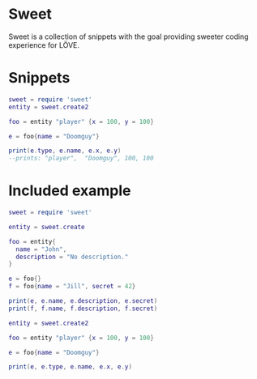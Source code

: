 # Sweet
Sweet is a collection of snippets with the goal providing sweeter coding experience for LÖVE.

# Snippets
```lua
sweet = require 'sweet'
entity = sweet.create2

foo = entity "player" {x = 100, y = 100}

e = foo{name = "Doomguy"}

print(e.type, e.name, e.x, e.y)
--prints: "player",  "Doomguy", 100, 100
```

# Included example

```lua
sweet = require 'sweet'

entity = sweet.create

foo = entity{
  name = "John",
  description = "No description."
}

e = foo{}
f = foo{name = "Jill", secret = 42}

print(e, e.name, e.description, e.secret)
print(f, f.name, f.description, f.secret)

entity = sweet.create2

foo = entity "player" {x = 100, y = 100}

e = foo{name = "Doomguy"}

print(e, e.type, e.name, e.x, e.y)
```
